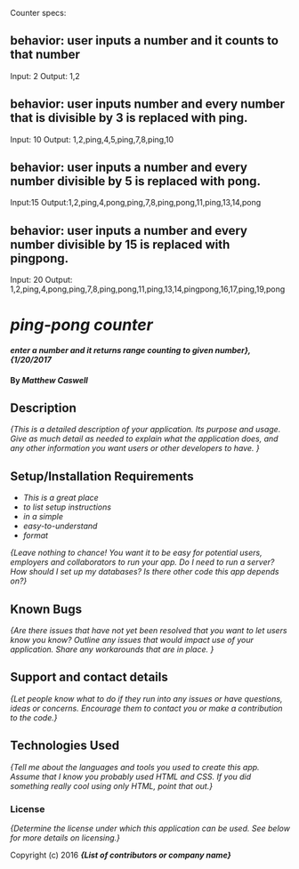 

Counter specs:
## behavior: user inputs a number and it counts to that number
Input: 2
Output: 1,2

## behavior: user inputs number and every number that is divisible by 3 is replaced with ping.
Input: 10
Output: 1,2,ping,4,5,ping,7,8,ping,10

## behavior: user inputs a number and every number divisible by 5 is replaced with pong.
Input:15
Output:1,2,ping,4,pong,ping,7,8,ping,pong,11,ping,13,14,pong

## behavior: user inputs a number and every number divisible by 15 is replaced with pingpong.
Input: 20
Output: 1,2,ping,4,pong,ping,7,8,ping,pong,11,ping,13,14,pingpong,16,17,ping,19,pong

# _ping-pong counter_

#### _enter a number and it returns range counting to given number}, {1/20/2017_

#### By _**Matthew Caswell**_

## Description

_{This is a detailed description of your application. Its purpose and usage.  Give as much detail as needed to explain what the application does, and any other information you want users or other developers to have. }_

## Setup/Installation Requirements

* _This is a great place_
* _to list setup instructions_
* _in a simple_
* _easy-to-understand_
* _format_

_{Leave nothing to chance! You want it to be easy for potential users, employers and collaborators to run your app. Do I need to run a server? How should I set up my databases? Is there other code this app depends on?}_

## Known Bugs

_{Are there issues that have not yet been resolved that you want to let users know you know?  Outline any issues that would impact use of your application.  Share any workarounds that are in place. }_

## Support and contact details

_{Let people know what to do if they run into any issues or have questions, ideas or concerns.  Encourage them to contact you or make a contribution to the code.}_

## Technologies Used

_{Tell me about the languages and tools you used to create this app. Assume that I know you probably used HTML and CSS. If you did something really cool using only HTML, point that out.}_

### License

*{Determine the license under which this application can be used.  See below for more details on licensing.}*

Copyright (c) 2016 **_{List of contributors or company name}_**
